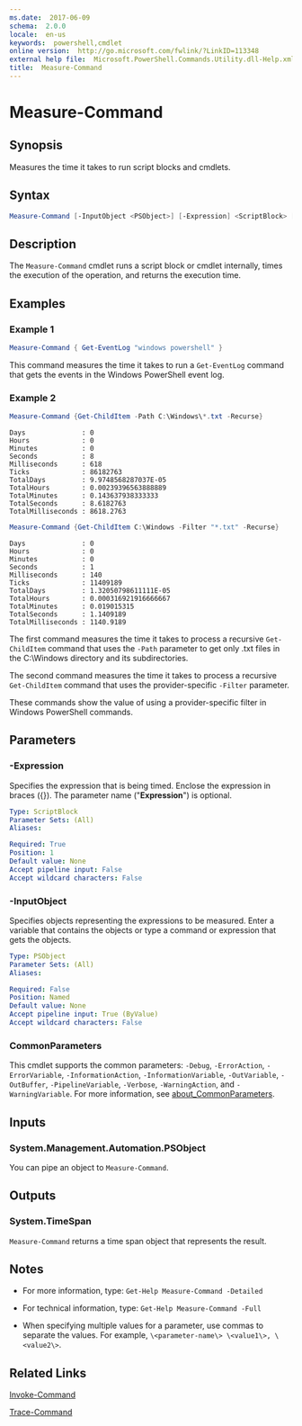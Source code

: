 ```yaml
---
ms.date:  2017-06-09
schema:  2.0.0
locale:  en-us
keywords:  powershell,cmdlet
online version:  http://go.microsoft.com/fwlink/?LinkID=113348
external help file:  Microsoft.PowerShell.Commands.Utility.dll-Help.xml
title:  Measure-Command
---
```


# Measure-Command

## Synopsis
Measures the time it takes to run script blocks and cmdlets.

## Syntax

```PowerShell
Measure-Command [-InputObject <PSObject>] [-Expression] <ScriptBlock> [<CommonParameters>]
```

## Description
The `Measure-Command` cmdlet runs a script block or cmdlet internally, times the execution of the operation, and returns the execution time.

## Examples

### Example 1

```PowerShell
Measure-Command { Get-EventLog "windows powershell" }
```

This command measures the time it takes to run a `Get-EventLog` command that gets the events in the Windows PowerShell event log.

### Example 2

```PowerShell
Measure-Command {Get-ChildItem -Path C:\Windows\*.txt -Recurse}
```

```
Days              : 0
Hours             : 0
Minutes           : 0
Seconds           : 8
Milliseconds      : 618
Ticks             : 86182763
TotalDays         : 9.9748568287037E-05
TotalHours        : 0.00239396563888889
TotalMinutes      : 0.143637938333333
TotalSeconds      : 8.6182763
TotalMilliseconds : 8618.2763
```

```PowerShell
Measure-Command {Get-ChildItem C:\Windows -Filter "*.txt" -Recurse}
```

```
Days              : 0
Hours             : 0
Minutes           : 0
Seconds           : 1
Milliseconds      : 140
Ticks             : 11409189
TotalDays         : 1.32050798611111E-05
TotalHours        : 0.000316921916666667
TotalMinutes      : 0.019015315
TotalSeconds      : 1.1409189
TotalMilliseconds : 1140.9189
```

The first command measures the time it takes to process a recursive `Get-ChildItem` command that uses the `-Path` parameter to get only .txt files in the C:\Windows directory and its subdirectories.

The second command measures the time it takes to process a recursive `Get-ChildItem` command that uses the provider-specific `-Filter` parameter.

These commands show the value of using a provider-specific filter in Windows PowerShell commands.

## Parameters

### -Expression
Specifies the expression that is being timed.
Enclose the expression in braces ({}).
The parameter name ("**Expression**") is optional.

```yaml
Type: ScriptBlock
Parameter Sets: (All)
Aliases: 

Required: True
Position: 1
Default value: None
Accept pipeline input: False
Accept wildcard characters: False
```

### -InputObject
Specifies objects representing the expressions to be measured.
Enter a variable that contains the objects or type a command or expression that gets the objects.

```yaml
Type: PSObject
Parameter Sets: (All)
Aliases: 

Required: False
Position: Named
Default value: None
Accept pipeline input: True (ByValue)
Accept wildcard characters: False
```

### CommonParameters
This cmdlet supports the common parameters: `-Debug`, `-ErrorAction`, `-ErrorVariable`, `-InformationAction`, `-InformationVariable`, `-OutVariable`, `-OutBuffer`, `-PipelineVariable`, `-Verbose`, `-WarningAction`, and `-WarningVariable`. For more information, see [about_CommonParameters](http://go.microsoft.com/fwlink/?LinkID=113216).
## Inputs

### System.Management.Automation.PSObject
You can pipe an object to `Measure-Command`.

## Outputs

### System.TimeSpan
`Measure-Command` returns a time span object that represents the result.

## Notes
- For more information, type: `Get-Help Measure-Command -Detailed`

- For technical information, type: `Get-Help Measure-Command -Full`

- When specifying multiple values for a parameter, use commas to separate the values.
For example, `\<parameter-name\> \<value1\>, \<value2\>`.

## Related Links

[Invoke-Command](../Microsoft.PowerShell.Core/Invoke-Command.md)

[Trace-Command](Trace-Command.md)
